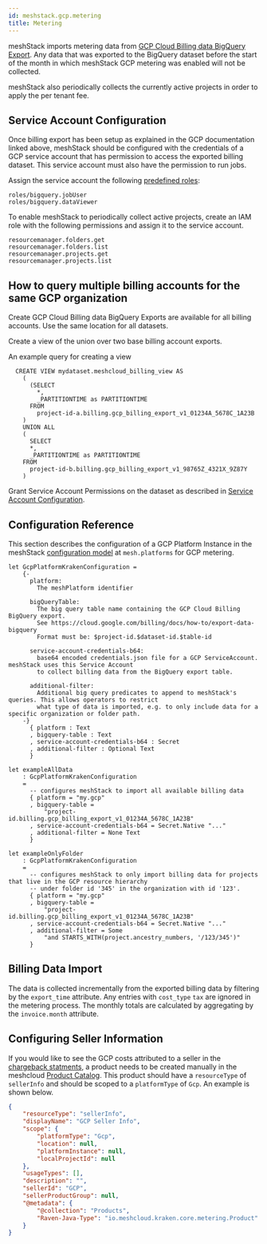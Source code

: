 ```yaml
---
id: meshstack.gcp.metering
title: Metering
---
```


meshStack imports metering data from [GCP Cloud Billing data BigQuery Export](https://cloud.google.com/billing/docs/how-to/export-data-bigquery). Any data that was exported to the BigQuery dataset before the start of the month in which meshStack GCP metering was enabled will not be collected.

meshStack also periodically collects the currently active projects in order to apply the per tenant fee.

## Service Account Configuration

Once billing export has been setup as explained in the GCP documentation linked above, meshStack should be configured with the credentials of a GCP service account that has permission to access the exported billing dataset. This service account must also have the permission to run jobs.

Assign the service account the following [predefined roles](https://cloud.google.com/bigquery/docs/access-control):

```text
roles/bigquery.jobUser
roles/bigquery.dataViewer
```

To enable meshStack to periodically collect active projects, create an IAM role with the following permissions and assign it to the service account.

```text
resourcemanager.folders.get
resourcemanager.folders.list
resourcemanager.projects.get
resourcemanager.projects.list
```

## How to query multiple billing accounts for the same GCP organization

Create GCP Cloud Billing data BigQuery Exports are available for all billing accounts. Use the same location for all datasets.

Create a view of the union over two base billing account exports.

An example query for creating a view
```
  CREATE VIEW mydataset.meshcloud_billing_view AS
    (
      (SELECT
        *,
        _PARTITIONTIME as PARTITIONTIME
      FROM
        project-id-a.billing.gcp_billing_export_v1_01234A_5678C_1A23B
    )
    UNION ALL
    (
      SELECT
      *,
      _PARTITIONTIME as PARTITIONTIME
    FROM
      project-id-b.billing.gcp_billing_export_v1_98765Z_4321X_9Z87Y
    )
```

Grant Service Account Permissions on the dataset as described in [Service Account Configuration](#service-account-configuration).

## Configuration Reference

This section describes the configuration of a GCP Platform Instance in the meshStack [configuration model](./meshstack.index.md#configuration)
at `mesh.platforms` for GCP metering.

<!--snippet:mesh.platforms.gcp.kraken#type-->


<!--DOCUSAURUS_CODE_TABS-->
<!--Dhall Type-->
```dhall
let GcpPlatformKrakenConfiguration =
    {-
      platform:
        The meshPlatform identifier

      bigQueryTable:
        The big query table name containing the GCP Cloud Billing BigQuery export.
        See https://cloud.google.com/billing/docs/how-to/export-data-bigquery
        Format must be: $project-id.$dataset-id.$table-id

      service-account-credentials-b64:
        base64 encoded credentials.json file for a GCP ServiceAccount. meshStack uses this Service Account
        to collect billing data from the BigQuery export table.

      additional-filter:
        Additional big query predicates to append to meshStack's queries. This allows operators to restrict
        what type of data is imported, e.g. to only include data for a specific organization or folder path.
    -}
      { platform : Text
      , bigquery-table : Text
      , service-account-credentials-b64 : Secret
      , additional-filter : Optional Text
      }
```
<!--Example-->
```dhall
let exampleAllData
    : GcpPlatformKrakenConfiguration
    =
      -- configures meshStack to import all available billing data
      { platform = "my.gcp"
      , bigquery-table =
          "project-id.billing.gcp_billing_export_v1_01234A_5678C_1A23B"
      , service-account-credentials-b64 = Secret.Native "..."
      , additional-filter = None Text
      }

let exampleOnlyFolder
    : GcpPlatformKrakenConfiguration
    =
      -- configures meshStack to only import billing data for projects that live in the GCP resource hierarchy
      -- under folder id '345' in the organization with id '123'.
      { platform = "my.gcp"
      , bigquery-table =
          "project-id.billing.gcp_billing_export_v1_01234A_5678C_1A23B"
      , service-account-credentials-b64 = Secret.Native "..."
      , additional-filter = Some
          "and STARTS_WITH(project.ancestry_numbers, '/123/345')"
      }
```
<!--END_DOCUSAURUS_CODE_TABS-->

## Billing Data Import

The data is collected incrementally from the exported billing data by filtering by the `export_time` attribute.
Any entries with `cost_type` `tax` are ignored in the metering process.
The monthly totals are calculated by aggregating by the `invoice.month` attribute.

## Configuring Seller Information

If you would like to see the GCP costs attributed to a seller in the [chargeback statments](./meshcloud.project-metering.md#chargeback-statements), a product needs to be created manually in the meshcloud [Product Catalog](meshstack.billing-configuration.md#defining-a-custom-product-catalog). This product should have a `resourceType` of `sellerInfo` and should be scoped to a `platformType` of `Gcp`. An example is shown below.

```json
{
    "resourceType": "sellerInfo",
    "displayName": "GCP Seller Info",
    "scope": {
        "platformType": "Gcp",
        "location": null,
        "platformInstance": null,
        "localProjectId": null
    },
    "usageTypes": [],
    "description": "",
    "sellerId": "GCP",
    "sellerProductGroup": null,
    "@metadata": {
        "@collection": "Products",
        "Raven-Java-Type": "io.meshcloud.kraken.core.metering.Product"
    }
}
```
